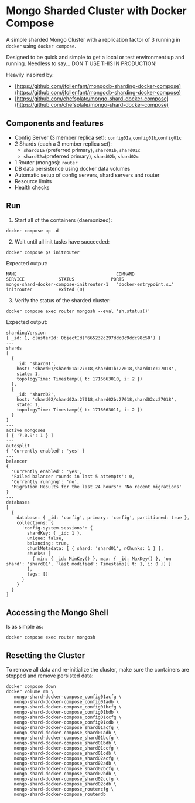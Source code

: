 # Mongo Sharded Cluster with Docker Compose

A simple sharded Mongo Cluster with a replication factor of 3 running in `docker` using `docker compose`.

Designed to be quick and simple to get a local or test environment up and running. Needless to say... DON'T USE THIS IN PRODUCTION!

Heavily inspired by:
- [https://github.com/jfollenfant/mongodb-sharding-docker-compose](https://github.com/jfollenfant/mongodb-sharding-docker-compose)
- [https://github.com/chefsplate/mongo-shard-docker-compose](https://github.com/chefsplate/mongo-shard-docker-compose)

## Components and features

* Config Server (3 member replica set): `config01a`,`config01b`,`config01c`
* 2 Shards (each a 3 member replica set):
  * `shard01a` (preferred primary), `shard01b`, `shard01c`
  * `shard02a`(preferred primary), `shard02b`, `shard02c`
* 1 Router (mongos): `router`
* DB data persistence using docker data volumes
* Automatic setup of config servers, shard servers and router
* Resource limits
* Health checks

## Run

1. Start all of the containers (daemonized):
```
docker compose up -d
```

2. Wait until all init tasks have succeeded:
```
docker compose ps initrouter
```
Expected output:
```
NAME                                      COMMAND                  SERVICE             STATUS              PORTS
mongo-shard-docker-compose-initrouter-1   "docker-entrypoint.s…"   initrouter          exited (0)          
```

3. Verify the status of the sharded cluster:
```
docker compose exec router mongosh --eval 'sh.status()'
```
Expected output:
```
shardingVersion
{ _id: 1, clusterId: ObjectId('665232c297ddc0c9ddc98c50') }
---
shards
[
  {
    _id: 'shard01',
    host: 'shard01/shard01a:27018,shard01b:27018,shard01c:27018',
    state: 1,
    topologyTime: Timestamp({ t: 1716663010, i: 2 })
  },
  {
    _id: 'shard02',
    host: 'shard02/shard02a:27018,shard02b:27018,shard02c:27018',
    state: 1,
    topologyTime: Timestamp({ t: 1716663011, i: 2 })
  }
]
---
active mongoses
[ { '7.0.9': 1 } ]
---
autosplit
{ 'Currently enabled': 'yes' }
---
balancer
{
  'Currently enabled': 'yes',
  'Failed balancer rounds in last 5 attempts': 0,
  'Currently running': 'no',
  'Migration Results for the last 24 hours': 'No recent migrations'
}
---
databases
[
  {
    database: { _id: 'config', primary: 'config', partitioned: true },
    collections: {
      'config.system.sessions': {
        shardKey: { _id: 1 },
        unique: false,
        balancing: true,
        chunkMetadata: [ { shard: 'shard01', nChunks: 1 } ],
        chunks: [
          { min: { _id: MinKey() }, max: { _id: MaxKey() }, 'on shard': 'shard01', 'last modified': Timestamp({ t: 1, i: 0 }) }
        ],
        tags: []
      }
    }
  }
]
```

## Accessing the Mongo Shell
Is as simple as:
```
docker compose exec router mongosh
```

## Resetting the Cluster
To remove all data and re-initialize the cluster, make sure the containers are stopped and remove persisted data:

```
docker compose down
docker volume rm \
   mongo-shard-docker-compose_config01acfg \
   mongo-shard-docker-compose_config01adb \
   mongo-shard-docker-compose_config01bcfg \
   mongo-shard-docker-compose_config01bdb \
   mongo-shard-docker-compose_config01ccfg \
   mongo-shard-docker-compose_config01cdb \
   mongo-shard-docker-compose_shard01acfg \
   mongo-shard-docker-compose_shard01adb \
   mongo-shard-docker-compose_shard01bcfg \
   mongo-shard-docker-compose_shard01bdb \
   mongo-shard-docker-compose_shard01ccfg \
   mongo-shard-docker-compose_shard01cdb \
   mongo-shard-docker-compose_shard02acfg \
   mongo-shard-docker-compose_shard02adb \
   mongo-shard-docker-compose_shard02bcfg \
   mongo-shard-docker-compose_shard02bdb \
   mongo-shard-docker-compose_shard02ccfg \
   mongo-shard-docker-compose_shard02cdb \
   mongo-shard-docker-compose_routercfg \
   mongo-shard-docker-compose_routerdb
```
